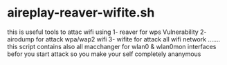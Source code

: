 # aireplay-reaver-wifite.sh
this is useful tools to attac wifi using 1- reaver for wps Vulnerability 2- airodump for attack wpa/wap2 wifi  3- wifite for attack all wifi network  ....... this script contains also all macchanger for wlan0 & wlan0mon interfaces befor you start attack so you make your self completely ananymous 
